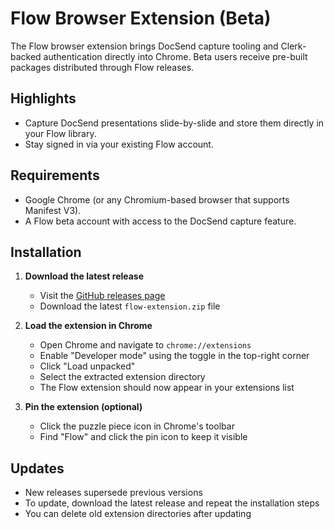 # Flow Browser Extension (Beta)

The Flow browser extension brings DocSend capture tooling and Clerk-backed authentication directly into Chrome. Beta users receive pre-built packages distributed through Flow releases.

## Highlights

- Capture DocSend presentations slide-by-slide and store them directly in your Flow library.
- Stay signed in via your existing Flow account.


## Requirements

- Google Chrome (or any Chromium-based browser that supports Manifest V3).
- A Flow beta account with access to the DocSend capture feature.

## Installation

1. **Download the latest release**
   - Visit the [GitHub releases page](https://github.com/emergent-lab/flow-extension/releases)
   - Download the latest `flow-extension.zip` file

2. **Load the extension in Chrome**
   - Open Chrome and navigate to `chrome://extensions`
   - Enable "Developer mode" using the toggle in the top-right corner
   - Click "Load unpacked"
   - Select the extracted extension directory
   - The Flow extension should now appear in your extensions list

3. **Pin the extension (optional)**
   - Click the puzzle piece icon in Chrome's toolbar
   - Find "Flow" and click the pin icon to keep it visible

## Updates

- New releases supersede previous versions
- To update, download the latest release and repeat the installation steps
- You can delete old extension directories after updating
